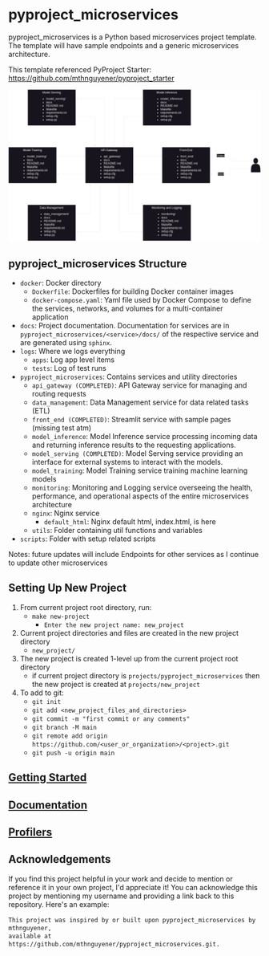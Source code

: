 #  pyproject_microservices
pyproject_microservices is a Python based microservices project template. 
The template will have sample endpoints and a generic microservices architecture.

This template referenced PyProject Starter: 
https://github.com/mthnguyener/pyproject_starter

<img src="./assets/microservices_diagram.png" alt="Microservice Diagram" width="768" height="auto"/>

## pyproject_microservices Structure
- `docker`: Docker directory
  - `Dockerfile`: Dockerfiles for building Docker container images
  - `docker-compose.yaml`: Yaml file used by Docker Compose to define the services, 
  networks, and volumes for a multi-container application
- `docs`: Project documentation. Documentation for services are in `pyproject_microservices/<service>/docs/` 
of the respective service and are generated using `sphinx`.
- `logs`: Where we logs everything
  - `apps`: Log app level items
  - `tests`: Log of test runs
- `pyproject_microservices`: Contains services and utility directories
  - `api_gateway (COMPLETED)`: API Gateway service for managing and routing requests
  - `data_management`: Data Management service for data related tasks (ETL)
  - `front_end (COMPLETED)`: Streamlit service with sample pages (missing test atm)
  - `model_inference`: Model Inference service processing incoming data and 
  returning inference results to the requesting applications.
  - `model_serving (COMPLETED)`: Model Serving service providing an interface for external systems 
  to interact with the models.
  - `model_training`: Model Training service training machine learning models
  - `monitoring`: Monitoring and Logging service overseeing the health, performance, 
  and operational aspects of the entire microservices architecture
  - `nginx`: Nginx service
    - `default_html`: Nginx default html, index.html, is here
  - `utils`: Folder containing util functions and variables
- `scripts`: Folder with setup related scripts

Notes: future updates will include Endpoints for other services as I continue to update other microservices

## Setting Up New Project
1. From current project root directory, run:
   - `make new-project`
     - `Enter the new project name: new_project`
1. Current project directories and files are created in the new project directory
    - `new_project/`
1. The new project is created 1-level up from the current project root directory
   - if current project directory is `projects/pyproject_microservices` 
     then the new project is created at `projects/new_project`
1. To add to git:
   - `git init`
   - `git add <new_project_files_and_directories>`
   - `git commit -m "first commit or any comments"`
   - `git branch -M main`
   - `git remote add origin https://github.com/<user_or_organization>/<project>.git`
   - `git push -u origin main`

## [Getting Started](docs/GETTINGSTARTED.md)

## [Documentation](docs/DOCUMENTATION.md)

## [Profilers](docs/PROFILERS.md)

## Acknowledgements
If you find this project helpful in your work and decide to mention or reference 
it in your own project, I'd appreciate it! You can acknowledge this project by 
mentioning my username and providing a link back to this repository. Here's an example:

```
This project was inspired by or built upon pyproject_microservices by mthnguyener, 
available at https://github.com/mthnguyener/pyproject_microservices.git.
```
